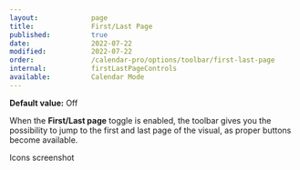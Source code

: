 ```yaml
---
layout:             page
title:              First/Last Page
published:          true
date:               2022-07-22
modified:           2022-07-22
order:              /calendar-pro/options/toolbar/first-last-page
internal:           firstLastPageControls
available:          Calendar Mode
---
```

**Default value:** Off

When the **First/Last page** toggle is enabled, the toolbar gives you the possibility to jump to the first and last page of the visual, as proper buttons become available.

<todo>Icons screenshot</todo>